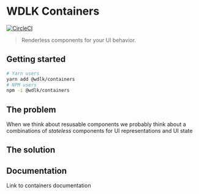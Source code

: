 # WDLK Containers

[![CircleCI](https://circleci.com/gh/woodlike/wdlk.svg?style=svg)](https://circleci.com/gh/woodlike/wdlk)

> Renderless components for your UI behavior.

## Getting started

```bash
# Yarn users
yarn add @wdlk/containers
# NPM users
npm -i @wdlk/containers
```

## The problem

When we think about resusable components we probably think about a combinations of _stateless_ components for UI representations and UI state

## The solution

## Documentation

Link to containers documentation
